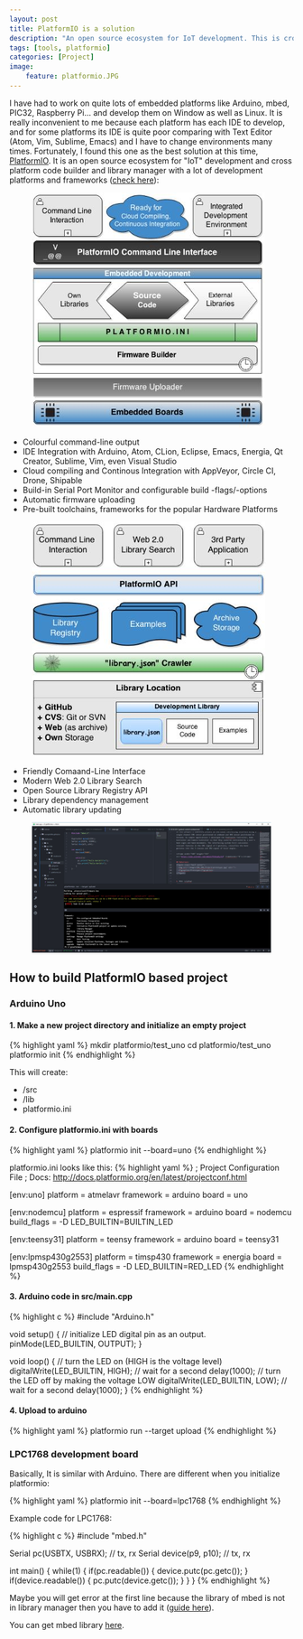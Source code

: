 ```yaml
---
layout: post
title: PlatformIO is a solution
description: "An open source ecosystem for IoT development. This is cross platform code builder and library manager with platforms like Arduino or MBED support..."
tags: [tools, platformio]
categories: [Project]
image:
    feature: platformio.JPG
---
```


I have had to work on quite lots of embedded platforms like Arduino, mbed, PIC32, Raspberry Pi... and develop them on Window as well as Linux. It is really inconvenient to me because each platform has each IDE to develop, and for some platforms its IDE is quite poor comparing with Text Editor (Atom, Vim, Sublime, Emacs) and I have to change environments many times.
Fortunately, I found this one as the best solution at this time, [PlatformIO](http://platformio.org/). It is an open source ecosystem for "IoT" development and cross platform code builder and library manager with a lot of development platforms and frameworks ([check here](http://platformio.org/platforms/atmelavr)):

<figure class="half center">
	<img src="/images/platformio/2.JPG" alt="">
</figure>

* Colourful command-line output
* IDE Integration with Arduino, Atom, CLion, Eclipse, Emacs, Energia, Qt Creator, Sublime, Vim, even Visual Studio
* Cloud compiling and Continous Integration with AppVeyor, Circle CI, Drone, Shipable
* Build-in Serial Port Monitor and configurable build -flags/-options
* Automatic firmware uploading
* Pre-built toolchains, frameworks for the popular Hardware Platforms

<figure class="half center">
	<img src="/images/platformio/3.JPG" alt="">
</figure>

* Friendly Comaand-Line Interface
* Modern Web 2.0 Library Search
* Open Source Library Registry API
* Library dependency management
* Automatic library updating

<figure>
	<img src="/images/platformio/4.JPG" alt="">
</figure>

## How to build PlatformIO based project

###  Arduino Uno

#### 1. Make a new project directory and initialize an empty project
{% highlight yaml %}
mkdir platformio/test_uno
cd platformio/test_uno
platformio init
{% endhighlight %}

This will create:

* /src
* /lib
* platformio.ini


#### 2. Configure platformio.ini with boards
{% highlight yaml %}
platformio init --board=uno
{% endhighlight %}

platformio.ini looks like this:
{% highlight yaml %}
; Project Configuration File
; Docs: http://docs.platformio.org/en/latest/projectconf.html

[env:uno]
platform = atmelavr
framework = arduino
board = uno

[env:nodemcu]
platform = espressif
framework = arduino
board = nodemcu
build_flags = -D LED_BUILTIN=BUILTIN_LED

[env:teensy31]
platform = teensy
framework = arduino
board = teensy31

[env:lpmsp430g2553]
platform = timsp430
framework = energia
board = lpmsp430g2553
build_flags = -D LED_BUILTIN=RED_LED
{% endhighlight %}

#### 3. Arduino code in src/main.cpp

{% highlight c %}
#include "Arduino.h"

void setup()
{
  // initialize LED digital pin as an output.
  pinMode(LED_BUILTIN, OUTPUT);
}

void loop()
{
  // turn the LED on (HIGH is the voltage level)
  digitalWrite(LED_BUILTIN, HIGH);
  // wait for a second
  delay(1000);
  // turn the LED off by making the voltage LOW
  digitalWrite(LED_BUILTIN, LOW);
   // wait for a second
  delay(1000);
}
{% endhighlight %}

#### 4. Upload to arduino
{% highlight yaml %}
platformio run --target upload
{% endhighlight %}


### LPC1768 development board

Basically, It is similar with Arduino. There are different when you initialize platformio:

{% highlight yaml %}
platformio init --board=lpc1768
{% endhighlight %}

Example code for LPC1768:

{% highlight c %}
#include "mbed.h"

Serial pc(USBTX, USBRX); // tx, rx
Serial device(p9, p10);  // tx, rx

int main() {
    while(1) {
        if(pc.readable()) {
            device.putc(pc.getc());
        }
        if(device.readable()) {
            pc.putc(device.getc());
        }
    }
}
{% endhighlight %}

Maybe you will get error at the first line because the library of mbed is not in library manager then you have to add it ([guide here](http://docs.platformio.org/en/stable/userguide/lib/index.html#cmd-lib)).

You can get mbed library [here](https://developer.mbed.org/users/mbed_official/code/mbed/).
